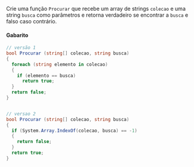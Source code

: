 Crie uma função `Procurar` que recebe um array de strings `colecao` e uma string `busca` como parâmetros e retorna verdadeiro se encontrar a `busca` e falso caso contrário.

<!--more-->

#### Gabarito

```csharp
// versão 1
bool Procurar (string[] colecao, string busca)
{
  foreach (string elemento in colecao)
  {
    if (elemento == busca)
      return true;
  }
  return false;
}


// versao 2
bool Procurar (string[] colecao, string busca)
{
  if (System.Array.IndexOf(colecao, busca) == -1)
  {
    return false;
  }
  return true;
}
```
